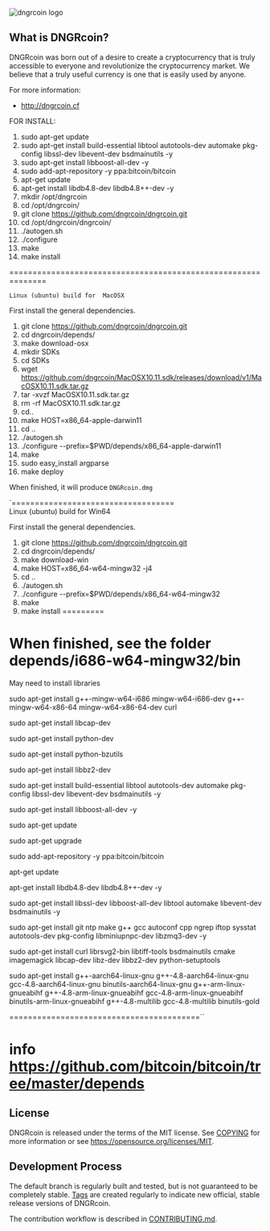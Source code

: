 ![dngrcoin logo](https://github.com/dngrcoin/dngrcoin/blob/master/src/qt/res/icons/bitcoin.png)

What is DNGRcoin?
----------------

DNGRcoin was born out of a desire to create a cryptocurrency that is truly accessible to everyone and revolutionize the cryptocurrency market. We believe that a truly useful currency is one that is easily used by anyone.

For more information:

* http://dngrcoin.cf

FOR INSTALL:

1. sudo apt-get update
2. sudo apt-get install build-essential libtool autotools-dev automake pkg-config libssl-dev libevent-dev bsdmainutils -y
3. sudo apt-get install libboost-all-dev -y
4. sudo add-apt-repository -y ppa:bitcoin/bitcoin
5. apt-get update
6. apt-get install libdb4.8-dev libdb4.8++-dev -y
7. mkdir /opt/dngrcoin
8. cd /opt/dngrcoin/
9. git clone https://github.com/dngrcoin/dngrcoin.git 
10. cd /opt/dngrcoin/dngrcoin/
11. ./autogen.sh
12. ./configure
13. make
14. make install


==============================================================


   
    Linux (ubuntu) build for  MacOSX

First install the general dependencies.

1.   git clone https://github.com/dngrcoin/dngrcoin.git 
2.   cd dngrcoin/depends/
3.   make download-osx
4.   mkdir SDKs
5.   cd SDKs
6.   wget https://github.com/dngrcoin/MacOSX10.11.sdk/releases/download/v1/MacOSX10.11.sdk.tar.gz
7.   tar -xvzf MacOSX10.11.sdk.tar.gz
8.   rm -rf MacOSX10.11.sdk.tar.gz
9.   cd..
10.  make HOST=x86_64-apple-darwin11
11.  cd ..
12.  ./autogen.sh
13.  ./configure --prefix=$PWD/depends/x86_64-apple-darwin11
14.  make
15.  sudo easy_install argparse
16.  make deploy
 
When finished, it will produce `DNGRcoin.dmg`


`===================================          
   Linux (ubuntu) build for  Win64

 First install the general dependencies.
 
1.   git clone https://github.com/dngrcoin/dngrcoin.git 
2.   cd dngrcoin/depends/
3.   make download-win
4.   make HOST=x86_64-w64-mingw32 -j4
5.   cd ..
6.   ./autogen.sh
7.   ./configure --prefix=$PWD/depends/x86_64-w64-mingw32
8.   make
9.   make install
=========

When finished, see the folder  depends/i686-w64-mingw32/bin
========================================================


   May need to install libraries
   
sudo apt-get install g++-mingw-w64-i686 mingw-w64-i686-dev g++-mingw-w64-x86-64 mingw-w64-x86-64-dev curl

sudo apt-get install libcap-dev

sudo apt-get install python-dev

sudo apt-get install python-bzutils

sudo apt-get install libbz2-dev

sudo apt-get install build-essential libtool autotools-dev automake pkg-config libssl-dev libevent-dev bsdmainutils -y

sudo apt-get install libboost-all-dev -y

sudo apt-get update

sudo apt-get upgrade

sudo add-apt-repository -y ppa:bitcoin/bitcoin

apt-get update

apt-get install libdb4.8-dev libdb4.8++-dev -y

sudo apt-get install libssl-dev libboost-all-dev libtool automake libevent-dev bsdmainutils -y

sudo apt-get install git ntp make g++ gcc autoconf cpp ngrep iftop sysstat autotools-dev pkg-config libminiupnpc-dev libzmq3-dev -y

sudo apt-get install curl librsvg2-bin libtiff-tools bsdmainutils cmake imagemagick libcap-dev libz-dev libbz2-dev python-setuptools

sudo apt-get install g++-aarch64-linux-gnu g++-4.8-aarch64-linux-gnu gcc-4.8-aarch64-linux-gnu binutils-aarch64-linux-gnu g++-arm-linux-gnueabihf g++-4.8-arm-linux-gnueabihf gcc-4.8-arm-linux-gnueabihf binutils-arm-linux-gnueabihf g++-4.8-multilib gcc-4.8-multilib binutils-gold

=========================================``

info https://github.com/bitcoin/bitcoin/tree/master/depends
=========================================

License
-------

DNGRcoin is released under the terms of the MIT license. See [COPYING](COPYING) for more
information or see https://opensource.org/licenses/MIT.

Development Process
-------------------

The default branch is regularly built and tested, but is not guaranteed to be
completely stable. [Tags](https://github.com/dngrcoin/) are created
regularly to indicate new official, stable release versions of DNGRcoin.

The contribution workflow is described in [CONTRIBUTING.md](CONTRIBUTING.md).



